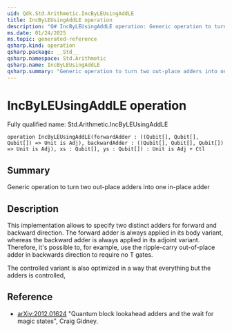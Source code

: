 ```yaml
---
uid: Qdk.Std.Arithmetic.IncByLEUsingAddLE
title: IncByLEUsingAddLE operation
description: "Q# IncByLEUsingAddLE operation: Generic operation to turn two out-place adders into one in-place adder"
ms.date: 01/24/2025
ms.topic: generated-reference
qsharp.kind: operation
qsharp.package: __Std__
qsharp.namespace: Std.Arithmetic
qsharp.name: IncByLEUsingAddLE
qsharp.summary: "Generic operation to turn two out-place adders into one in-place adder"
---
```


# IncByLEUsingAddLE operation

Fully qualified name: Std.Arithmetic.IncByLEUsingAddLE

```qsharp
operation IncByLEUsingAddLE(forwardAdder : ((Qubit[], Qubit[], Qubit[]) => Unit is Adj), backwardAdder : ((Qubit[], Qubit[], Qubit[]) => Unit is Adj), xs : Qubit[], ys : Qubit[]) : Unit is Adj + Ctl
```

## Summary
Generic operation to turn two out-place adders into one in-place adder

## Description
This implementation allows to specify two distinct adders for forward
and backward direction.  The forward adder is always applied in its
body variant, whereas the backward adder is always applied in its adjoint
variant.  Therefore, it's possible to, for example, use the ripple-carry
out-of-place adder in backwards direction to require no T gates.

The controlled variant is also optimized in a way that everything but
the adders is controlled,

## Reference
- [arXiv:2012.01624](https://arxiv.org/abs/2012.01624)
  "Quantum block lookahead adders and the wait for magic states",
  Craig Gidney.

